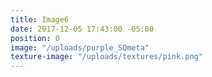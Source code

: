 ```yaml
---
title: Image6
date: 2017-12-05 17:43:00 -05:00
position: 0
image: "/uploads/purple_SQmeta"
texture-image: "/uploads/textures/pink.png"
---
```



